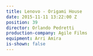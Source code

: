 ```yaml
---
title: Lenovo - Origami House
date: 2015-11-11 13:22:00 Z
position: 39
director: Orlando Pedretti
production-company: Agile Films
equipment: Arri Amira
is-shown: false
---
```


